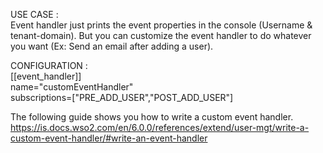 USE CASE : <br />
Event handler just prints the event properties in the console (Username & tenant-domain). 
But you can customize the event handler to do whatever you want (Ex: Send an email after adding a user).

CONFIGURATION : <br />
[[event_handler]] <br />
name="customEventHandler" <br />
subscriptions=["PRE_ADD_USER","POST_ADD_USER"] <br />

The following guide shows you how to write a custom event handler. <br />
https://is.docs.wso2.com/en/6.0.0/references/extend/user-mgt/write-a-custom-event-handler/#write-an-event-handler
